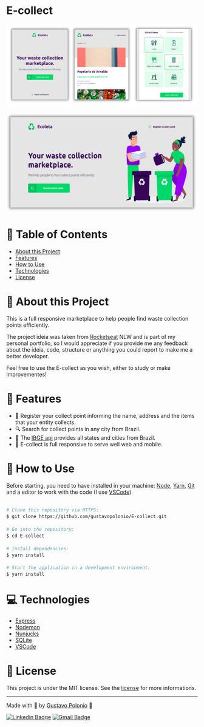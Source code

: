 # E-collect

<p align="center">
   <img src="https://github.com/gustavopolonio/E-collect/blob/main/.github/mobile.png" width="760"/>
</p>

<p align="center">
   <img src="https://github.com/gustavopolonio/E-collect/blob/main/.github/web.png" width="760"/>
</p>

# :pushpin: Table of Contents

* [About this Project](#book-about-this-project)
* [Features](#rocket-features)
* [How to Use](#construction_worker-how-to-use)
* [Technologies](#computer-technologies)
* [License](#closed_book-license)

# :book: About this Project

This is a full responsive marketplace to help people find waste collection points efficiently.

The project ideia was taken from [Rocketseat](https://rocketseat.com.br/) NLW and is part of my personal portfolio, so I would appreciate if you provide me any 
feedback about the ideia, code, structure or anything you could report to make me a better developer.

Feel free to use the E-collect as you wish, either to study or make improvementes!

# :rocket: Features 
- :office: Register your collect point informing the name, address and the items that your entity collects.
- :mag: Search for collect points in any city from Brazil.
- :blue_book: The [IBGE api](https://servicodados.ibge.gov.br/api/docs/localidades) provides all states and cities from Brazil.
- :iphone: E-collect is full responsive to serve well web and mobile.

# :construction_worker: How to Use

Before starting, you need to have installed in your machine: [Node](https://nodejs.org/en/download/), [Yarn](https://yarnpkg.com/), [Git](https://git-scm.com/) 
and a editor to work with the code (I use [VSCode](https://code.visualstudio.com/)).

```bash

# Clone this repository via HTTPS:
$ git clone https://github.com/gustavopolonio/E-collect.git

# Go into the repository:
$ cd E-collect

# Install dependencies:
$ yarn install

# Start the application in a development environment:
$ yarn install

```

# :computer: Technologies

* [Express](https://expressjs.com/)
* [Nodemon](https://nodemon.io/)
* [Nunjucks](https://github.com/mozilla/nunjucks)
* [SQLite](https://www.sqlite.org/index.html)
* [VSCode](https://code.visualstudio.com/)

# :closed_book: License

This project is under the MIT license. See the [license](https://github.com/gustavopolonio/E-collect/blob/main/LICENSE) for more informations.

---

Made with :green_heart: by [Gustavo Polonio](https://github.com/gustavopolonio) 🚀

[![Linkedin Badge](https://img.shields.io/badge/-Gustavo-blue?style=flat-square&logo=Linkedin&logoColor=white&link=https://www.linkedin.com/in/gustavo-polonio-04b77a169/)](https://www.linkedin.com/in/gustavo-polonio-04b77a169/)
[![Gmail Badge](https://img.shields.io/badge/-gustavopolonio1@gmail.com-c14438?style=flat-square&logo=Gmail&logoColor=white&link=mailto:gustavopolonio1@gmail.com)](mailto:gustavopolonio1@gmail.com)
